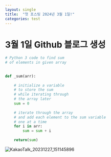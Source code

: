 ```yaml
---
layout: single
title:  "첫 포스팅 2024년 3월 1일!"
categories: test
---
```


# 3월 1일 Github 블로그 생성

```python
# Python 3 code to find sum
# of elements in given array
 
 
def _sum(arr):
 
    # initialize a variable
    # to store the sum
    # while iterating through
    # the array later
    sum = 0
 
    # iterate through the array
    # and add each element to the sum variable
    # one at a time
    for i in arr:
        sum = sum + i
 
    return(sum)
```

![KakaoTalk_20231227_151145896](../../images/2024-03-01-first/KakaoTalk_20231227_151145896.jpg)
